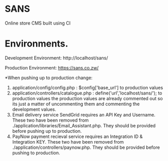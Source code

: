 SANS
======
Online store CMS built using CI

Environments.
=

Development Environment: 
http://localhost/sans/

Production Environment:
https://sans.co.zw/

*When pushing up to production change: 
1. application/config/config.php : $config['base_url'] to production values
2. application/controllers/catalogue.php : define('url','localhost/sans/'); to production values
the production values are already commented out so its just a matter of uncommenting them and commenting the development values.
3. Email delivery service SendGrid requires an API Key and Username. These two have been removed from ./application/libraries/Email_Assistant.php. They should be provided before pushing up to production.
4. PayNow payment recieval service requires an Integration ID & Integration KEY. These two have been removed from ./application/controllers/paynow.php. They should be provided before pushing to production.